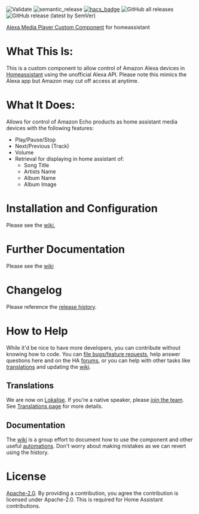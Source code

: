 ![Validate](https://github.com/custom-components/alexa_media_player/workflows/Validate/badge.svg)
![semantic_release](https://github.com/custom-components/alexa_media_player/workflows/semantic_release/badge.svg)
[![hacs_badge](https://img.shields.io/badge/HACS-Default-orange.svg)](https://github.com/hacs/integration)
![GitHub all releases](https://img.shields.io/github/downloads/custom-components/alexa_media_player/total)
![GitHub release (latest by SemVer)](https://img.shields.io/github/downloads/custom-components/alexa_media_player/latest/total)

[Alexa Media Player Custom Component](https://github.com/custom-components/alexa_media_player) for homeassistant

# What This Is:

This is a custom component to allow control of Amazon Alexa devices in [Homeassistant](https://home-assistant.io) using the unofficial Alexa API. Please note this mimics the Alexa app but Amazon may cut off access at anytime.

# What It Does:

Allows for control of Amazon Echo products as home assistant media devices with the following features:

- Play/Pause/Stop
- Next/Previous (Track)
- Volume
- Retrieval for displaying in home assistant of:
  - Song Title
  - Artists Name
  - Album Name
  - Album Image

# Installation and Configuration

Please see the [wiki.](https://github.com/custom-components/alexa_media_player/wiki/Configuration)

# Further Documentation

Please see the [wiki](https://github.com/custom-components/alexa_media_player/wiki)

# Changelog

Please reference the [release history](https://github.com/custom-components/alexa_media_player/releases).

# How to Help

While it'd be nice to have more developers, you can contribute without knowing how to code. You can [file bugs/feature requests](https://github.com/custom-components/alexa_media_player/issues), help answer questions here and on the HA [forums](https://community.home-assistant.io/t/echo-devices-alexa-as-media-player-testers-needed/58639), or you can help with other tasks like [translations](##translations) and updating the [wiki](https://github.com/custom-components/alexa_media_player/wiki).

## Translations

We are now on [Lokalise](https://app.lokalise.com/project/465185555eee18dd537ca6.39714580/). If you're a native speaker, please [join the team](https://lokalise.com/public/465185555eee18dd537ca6.39714580/). See [Translations page](https://github.com/custom-components/alexa_media_player/wiki/Translations) for more details.

## Documentation

The [wiki](https://github.com/custom-components/alexa_media_player/wiki) is a group effort to document how to use the component and other useful [automations](https://github.com/custom-components/alexa_media_player/wiki/Examples%3A-Automation). Don't worry about making mistakes as we can revert using the history.

# License

[Apache-2.0](LICENSE). By providing a contribution, you agree the contribution is licensed under Apache-2.0. This is required for Home Assistant contributions.
